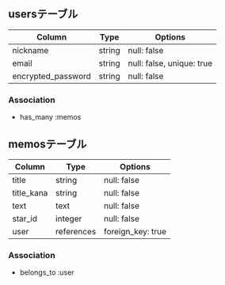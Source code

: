 ## usersテーブル

| Column             | Type       | Options                        |
| ------------------ | ---------- | ------------------------------ |
| nickname           | string     | null: false                    |
| email              | string     | null: false, unique: true      |
| encrypted_password | string     | null: false                    |

### Association
- has_many :memos


## memosテーブル

| Column             | Type       | Options                        |
| ------------------ | ---------- | ------------------------------ |
| title              | string     | null: false                    |
| title_kana         | string     | null: false                    |
| text               | text       | null: false                    |
| star_id            | integer    | null: false                    |
| user               | references | foreign_key: true              |

### Association
- belongs_to :user
